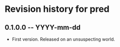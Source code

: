 # Revision history for pred

## 0.1.0.0 -- YYYY-mm-dd

* First version. Released on an unsuspecting world.

